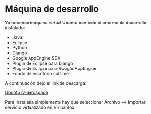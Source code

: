 Máquina de desarrollo
=====================

Ya tenemos máquina virtual Ubuntu con todo el entorno de desarrollo instalado:

* Java
* Eclipse
* Python
* Django
* Google AppEngine SDK
* Plugin de Eclipse para Django
* Plugin de Eclipse para Google AppEngine
* Fondo de escritorio sublime

A continuación dejo el link de descarga:

[Ubuntu iv-aerospace](https://mega.co.nz/#fm/JUNBzJhL)


Para instalarla simplemente hay que seleccionar Archivo --> Importar servicio virtualizado en VirtualBox
